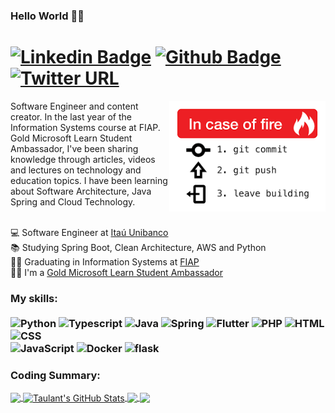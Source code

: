 ### Hello World 🐱‍💻

# [![Linkedin Badge](https://img.shields.io/badge/-LinkedIn-0077B5?style=flat&logo=Linkedin&logoColor=white&link=https://www.linkedin.com/in/fanwang-meng-3687a6a2/?locale=en_US)](https://www.linkedin.com/in/fanwang-meng-3687a6a2/?locale=en_US)  [![Github Badge](https://img.shields.io/badge/-Github-242A2D?style=flat&logo=Github&logoColor=white&link=https://github.com/fwmeng88/)](https://github.com/fwmeng88/)  [![Twitter URL](https://img.shields.io/twitter/url?url=https%3A%2F%2Ftwitter.com%2FFanwangMeng)](https://twitter.com/FanwangMeng)

<img src="./git_fire.png" min-width="267px" max-width="267px" width="250px" align="right" alt="Logo git_fire png">

<p align="left">
Software Engineer and content creator. In the last year of the Information Systems course at FIAP. Gold Microsoft Learn Student Ambassador, I've been sharing knowledge through articles, videos and lectures on technology and education topics. I have been learning about Software Architecture, Java Spring and Cloud Technology. <br> <br>

💻 Software Engineer at [Itaú Unibanco](https://www.itau.com.br/)<br>
📚 Studying Spring Boot, Clean Architecture, AWS and Python<br>
👨‍💻 Graduating in Information Systems at [FIAP](https://www.fiap.com.br/)<br>
🐱‍💻 I'm a [Gold Microsoft Learn Student Ambassador](https://studentambassadors.microsoft.com/en-US/profile/3841)<br>
</p>

### My skills: <br/> <br/> ![Python](https://img.shields.io/badge/-Python-0077B5?style=flat&logoColor=white&logo=python) ![Typescript](https://img.shields.io/badge/-Typescript-ffdd19?style=flat&logoColor=white&logo=typescript&color=3178C6) ![Java](https://img.shields.io/badge/-Java-ff961f?style=flat&logoColor=white&logo=java) ![Spring](https://img.shields.io/badge/-Spring-00d10d?style=flat&logoColor=white&logo=spring) ![Flutter](https://img.shields.io/badge/-flutter-45D1FD?style=flat&logoColor=white&logo=flutter) ![PHP](https://img.shields.io/badge/-php-7478AE?style=flat&logoColor=white&logo=php) ![HTML](https://img.shields.io/badge/-HTML-ff0d00?style=flat&logoColor=white&logo=html5) ![CSS](https://img.shields.io/badge/-CSS-196eff?style=flat&logoColor=white&logo=css3) <br/> ![JavaScript](https://img.shields.io/badge/-JavaScript-ffdd19?style=flat&logoColor=white&logo=javascript) ![Docker](https://img.shields.io/badge/-docker-1090D1?style=flat&logoColor=white&logo=docker) ![flask](https://img.shields.io/badge/-flask-000000?style=flat&logoColor=white&logo=flask) <br/>


### Coding Summary:


<a href="https://github.com/fwmeng88/fwmeng88">
  <img align="center" src="https://github-readme-stats.vercel.app/api/top-langs/?username=taulantxhakli&hide=java,html,tex&title_color=ffffff&text_color=c9cacc&icon_color=blueviolet&bg_color=1d1f21&langs_count=3" />
</a>
<a href="https://github.com/taulantxhakli/taulantxhakli">
  <img align="center" src="https://github-readme-stats.vercel.app/api?username=taulantxhakli&show_icons=true&line_height=27&count_private=true&title_color=ffffff&text_color=c9cacc&icon_color=blueviolet&bg_color=1d1f21" alt="Taulant's GitHub Stats" />
</a>

<a href="https://github.com/taulantxhakli/Discrimination">
  <img align="center" src="https://github-readme-stats.vercel.app/api/pin/?username=taulantxhakli&repo=Discrimination&title_color=ffffff&text_color=c9cacc&icon_color=blueviolet&bg_color=1d1f21" />
</a>


<a href="https://github.com/taulantxhakli/taulantxhakli.github.io">
  <img align="center" src="https://github-readme-stats.vercel.app/api/pin/?username=taulantxhakli&repo=taulantxhakli.github.io&title_color=ffffff&text_color=c9cacc&icon_color=blueviolet&bg_color=1d1f21" />
</a>

